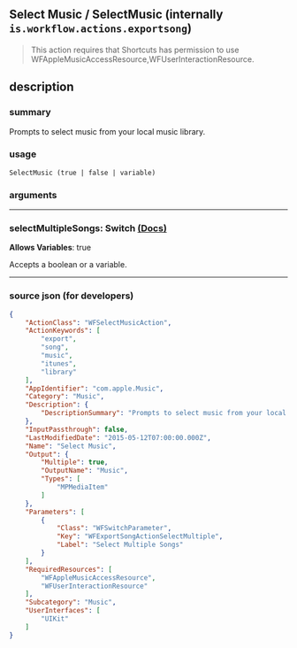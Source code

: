 
## Select Music / SelectMusic (internally `is.workflow.actions.exportsong`)

> This action requires that Shortcuts has permission to use WFAppleMusicAccessResource,WFUserInteractionResource.


## description

### summary

Prompts to select music from your local music library.


### usage
```
SelectMusic (true | false | variable)
```

### arguments

---

### selectMultipleSongs: Switch [(Docs)](https://pfgithub.github.io/shortcutslang/gettingstarted#switch-or-expanding-or-boolean-fields)
**Allows Variables**: true



Accepts a boolean
or a variable.

---

### source json (for developers)

```json
{
	"ActionClass": "WFSelectMusicAction",
	"ActionKeywords": [
		"export",
		"song",
		"music",
		"itunes",
		"library"
	],
	"AppIdentifier": "com.apple.Music",
	"Category": "Music",
	"Description": {
		"DescriptionSummary": "Prompts to select music from your local music library."
	},
	"InputPassthrough": false,
	"LastModifiedDate": "2015-05-12T07:00:00.000Z",
	"Name": "Select Music",
	"Output": {
		"Multiple": true,
		"OutputName": "Music",
		"Types": [
			"MPMediaItem"
		]
	},
	"Parameters": [
		{
			"Class": "WFSwitchParameter",
			"Key": "WFExportSongActionSelectMultiple",
			"Label": "Select Multiple Songs"
		}
	],
	"RequiredResources": [
		"WFAppleMusicAccessResource",
		"WFUserInteractionResource"
	],
	"Subcategory": "Music",
	"UserInterfaces": [
		"UIKit"
	]
}
```
